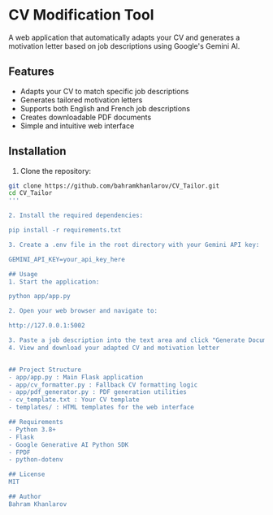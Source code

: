 # CV Modification Tool

A web application that automatically adapts your CV and generates a motivation letter based on job descriptions using Google's Gemini AI.

## Features

- Adapts your CV to match specific job descriptions
- Generates tailored motivation letters
- Supports both English and French job descriptions
- Creates downloadable PDF documents
- Simple and intuitive web interface

## Installation

1. Clone the repository:
   
```bash
git clone https://github.com/bahramkhanlarov/CV_Tailor.git
cd CV_Tailor
'''

2. Install the required dependencies:

pip install -r requirements.txt

3. Create a .env file in the root directory with your Gemini API key:

GEMINI_API_KEY=your_api_key_here

## Usage
1. Start the application:

python app/app.py

2. Open your web browser and navigate to:

http://127.0.0.1:5002

3. Paste a job description into the text area and click "Generate Documents"
4. View and download your adapted CV and motivation letter


## Project Structure
- app/app.py : Main Flask application
- app/cv_formatter.py : Fallback CV formatting logic
- app/pdf_generator.py : PDF generation utilities
- cv_template.txt : Your CV template
- templates/ : HTML templates for the web interface

## Requirements
- Python 3.8+
- Flask
- Google Generative AI Python SDK
- FPDF
- python-dotenv

## License
MIT

## Author
Bahram Khanlarov
